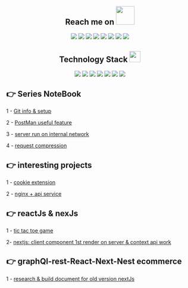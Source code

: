 <h2 align="center">Reach me on <img src="https://media.giphy.com/media/mGcNjsfWAjY5AEZNw6/giphy.gif" width="50"></h2>
<p align="center">
<img src="https://img.shields.io/badge/-JavaScript-black?style=flat-square&logo=javascript"/>
<img src="https://img.shields.io/badge/-Nodejs-black?style=flat-square&logo=Node.js"/>
<img src="https://img.shields.io/badge/-Expressjs-black?style=flat-square&logo=Express.js"/>
<img src="https://img.shields.io/badge/-React-black?style=flat-square&logo=react"/>
<img src="https://img.shields.io/badge/-MongoDB-black?style=flat-square&logo=mongodb"/>
<img src="https://img.shields.io/badge/-MySQL-black?style=flat-square&logo=mysql"/>
<img src="https://img.shields.io/badge/-Git-black?style=flat-square&logo=git"/>
<img src="https://img.shields.io/badge/-GitHub-black?style=flat-square&logo=github"/>
</p>

<p align="center">
<h2 align="center">Technology Stack <img src="https://media.giphy.com/media/WUlplcMpOCEmTGBtBW/giphy.gif" width="30"></h2>

<p align="center">
<img src="https://img.shields.io/badge/C-00599C?style=flat-square&logo=c&logoColor=white"/>
<img src="https://img.shields.io/badge/-java-E34A86?style=flat-square&logo=java"/>
<img src="https://img.shields.io/badge/-C++-00599C?style=flat-square&logo=c"/>
<img src="https://img.shields.io/badge/-HTML5-E34F26?style=flat-square&logo=html5&logoColor=white"/>
<img src="https://img.shields.io/badge/-CSS3-1572B6?style=flat-square&logo=css3"/>
<img src="https://img.shields.io/badge/-Bootstrap-563D7C?style=flat-square&logo=bootstrap"/>
<img src="https://img.shields.io/badge/-Heroku-430098?style=flat-square&logo=heroku"/>
</p>

## 👉 Series NoteBook

1 - [Git info & setup](https://github.com/nmp2k/notebook/tree/master/git)

2 - [PostMan useful feature](https://github.com/nmp2k/notebook/tree/master/postman)

3 - [server run on internal network ](https://github.com/nmp2k/notebook/tree/master/internal-network)

4 - [request compression ](https://github.com/nmp2k/why-need-compression)

## 👉 interesting projects

1 - [cookie extension](https://github.com/nmp2k/edit-cookie-extension)

2 - [nginx + api service](https://github.com/nmp2k/nginx-node-backend)

## 👉 reactJs & nexJs

1 - [tic tac toe game](https://github.com/nmp2k/react-tik-tak-toe)

2- [nextjs: client component 1st render on server & context api work](https://github.com/nmp2k/nextjs-ccp-context-api-actually-work)

## 👉 graphQl-rest-React-Next-Nest ecommerce

1 - [research & build document for old version nextJs](https://github.com/nmp2k/nextJs-v13.5.6-doc)


